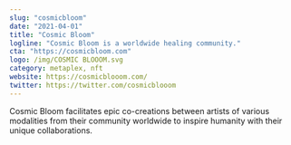 ```yaml
---
slug: "cosmicbloom"
date: "2021-04-01"
title: "Cosmic Bloom"
logline: "Cosmic Bloom is a worldwide healing community."
cta: "https://cosmicbloom.com"
logo: /img/COSMIC BLOOOM.svg
category: metaplex, nft
website: https://cosmicblooom.com/
twitter: https://twitter.com/cosmicblooom
---
```


Cosmic Bloom facilitates epic co-creations between artists of various modalities from their community worldwide to inspire humanity with their unique collaborations.
